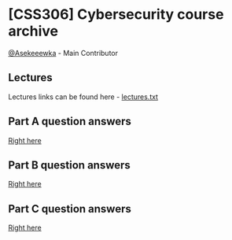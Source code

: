 # [CSS306] Cybersecurity course archive
[@Asekeeewka](https://github.com/asekeeewka) - Main Contributor


## Lectures
Lectures links can be found here - <a href="https://github.com/Asekeeewka/css306/blob/master/lectures.txt" target="_blank">lectures.txt</a>

## Part A question answers
[Right here](part2.md)

## Part B question answers
[Right here](part3.md)

## Part C question answers
[Right here](part4.md)
